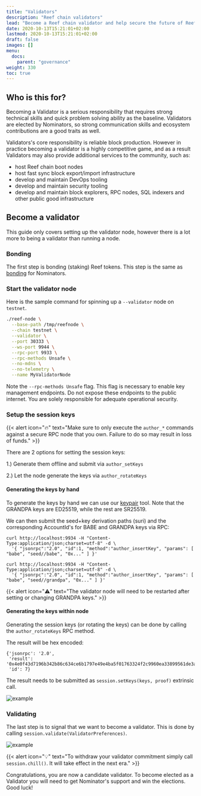 ```yaml
---
title: "Validators"
description: "Reef chain validators"
lead: "Become a Reef chain validator and help secure the future of Reef network."
date: 2020-10-13T15:21:01+02:00
lastmod: 2020-10-13T15:21:01+02:00
draft: false
images: []
menu:
  docs:
    parent: "governance"
weight: 330
toc: true
---
```



## Who is this for?
Becoming a Validator is a serious responsibility that requires strong technical skills and quick problem solving ability as the baseline. Validators are elected by Nominators, so strong communication skills and ecosystem contributions are a good traits as well.

Validators's core responsibility is reliable block production. However in practice becoming a validator is a highly competitive game, and as a result Validators may also provide additional services to the community, such as:
 - host Reef chain boot nodes
 - host fast sync block export/import infrastructure
 - develop and maintain DevOps tooling
 - develop and maintain security tooling
 - develop and maintain block explorers, RPC nodes, SQL indexers and other
   public good infrastructure

## Become a validator
This guide only covers setting up the validator node, however there is a lot more to being a validator than running a node.

### Bonding
The first step is bonding (staking) Reef tokens. This step is the same as [bonding](/docs/governance/nominators/#bonding) for Nominators.

### Start the validator node
Here is the sample command for spinning up a `--validator` node on `testnet`.

```bash
./reef-node \
  --base-path /tmp/reefnode \
  --chain testnet \
  --validator \
  --port 30333 \
  --ws-port 9944 \
  --rpc-port 9933 \
  --rpc-methods Unsafe \
  --no-mdns \
  --no-telemetry \
  --name MyValidatorNode
```

Note the `--rpc-methods Unsafe` flag. This flag is necessary to enable key management endpoints. Do not expose these endpoints to the public internet. You are solely responsible for adequate operational security.


### Setup the session keys
{{< alert icon="🔥" text="Make sure to only execute the `author_*` commands against a secure RPC node that you own. Failure to do so may result in loss of funds." >}}

There are 2 options for setting the session keys:

 1.) Generate them offline and submit via `author_setKeys`

 2.) Let the node generate the keys via `author_rotateKeys`

#### Generating the keys by hand
To generate the keys by hand we can use our [keypair](/docs/developers/accounts/#generate-a-keypair) tool. Note that the GRANDPA keys are ED25519, while the rest are SR25519.

We can then submit the seed+key derivation paths (suri) and the corresponding AccountId's for BABE and GRANDPA keys via RPC:
```
curl http://localhost:9934 -H "Content-Type:application/json;charset=utf-8" -d \
  '{ "jsonrpc":"2.0", "id":1, "method":"author_insertKey", "params": [ "babe", "seed//babe", "0x..." ] }'

curl http://localhost:9934 -H "Content-Type:application/json;charset=utf-8" -d \
  '{ "jsonrpc":"2.0", "id":1, "method":"author_insertKey", "params": [ "babe", "seed//grandpa", "0x..." ] }'
```

{{< alert icon="⚠️" text="The validator node will need to be restarted after setting or changing GRANDPA keys." >}}

#### Generating the keys within node
Generating the session keys (or rotating the keys) can be done by calling the `author_rotateKeys` RPC method.

The result will be hex encoded:
```
{'jsonrpc': '2.0',
 'result': '0x4e0f43d7196b342b86c634ce6b1797e49e4ba5f01763324f2c9960ea33899561de3a616370becc71cb01775dc938f69d17b1ee0a4fd1689ede79c107f24b224c',
 'id': 7}
```
The result needs to be submitted as `session.setKeys(keys, proof)` extrinsic call.

![example](https://i.imgur.com/LKR6q9w.png)


### Validating
The last step is to signal that we want to become a validator. This is done by calling `session.validate(ValidatorPreferences)`.

![example](https://i.imgur.com/77juTZY.png)

{{< alert icon="💡" text="To withdraw your validator commitment simply call `session.chill()`. It will take effect in the next era." >}}

Congratulations, you are now a candidate validator. To become elected as a Validator you will need to get Nominator's support and win the elections. Good luck!


